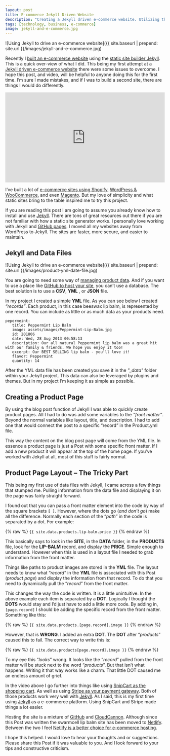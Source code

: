 ```yaml
---
layout: post
title: E-commerce Jekyll Driven Website
description: "Creating a Jekyll driven e-commerce website. Utilizing the power of a statically generated website for the platform for an e-commerce website."
tags: [technology, business, e-commerce]
image: jekyll-and-e-commerce.jpg
---
```


![Using Jekyll to drive an e-commerce website]({{  site.baseurl | prepend: site.url }}/images/jekyll-and-e-commerce.jpg)

Recently I [built an e-commerce website](https://swarmcell.com "All Natural Beeswax Lip Balm") using the [static site builder Jekyll](https://jekyllrb.com/). This is a quick over-view of what I did. This being my first attempt at a [Jekyll driven e-commerce website](https://youtu.be/gJ6C1xczFzw "my video tutorial") there were some issues to overcome. I hope this post, and video, will be helpful to anyone doing this for the first time. I’m sure I made mistakes, and if I was to build a second site, there are things I would do differently.<!--more-->

<div>
<style>.embed-container { position: relative; padding-bottom: 56.25%; height: 0; overflow: hidden; max-width: 100%; } .embed-container iframe, .embed-container object, .embed-container embed { position: absolute; top: 0; left: 0; width: 100%; height: 100%; }</style><div class='embed-container'><iframe src='https://www.youtube.com/embed//gJ6C1xczFzw' frameborder='0' allowfullscreen></iframe></div>
</div>


I’ve built a lot of [e-commerce sites using Shopify](https://www.shopify.com "Shopify"), [WordPress & WooCommerce](https://woocommerce.com "WooCommerce"), and even [Magento](https://magento.com "Magento"). But my love of simplicity and what static sites bring to the table inspired me to try this project.

If you are reading this post I am going to assume you already know how to install and use [Jekyll](https://jekyllrb.com/ "Static Site Builder"). There are tons of great resources out there if you are not familiar with how a static site generator works. I personally love working with Jekyll and [GitHub pages](https://github.com). I moved all my websites away from WordPress to Jekyll. The sites are faster, more secure, and easier to maintain.

## Jekyll and Data Files

![Using Jekyll to drive an e-commerce website]({{  site.baseurl | prepend: site.url }}/images/product-yml-date-file.jpg)

You are going to need some way of [managing product data](https://jekyllrb.com/docs/datafiles/ "Static Site Builder"). And if you want to use a place like [GitHub to host your site](https://jekyllrb.com/docs/datafiles/ "Static Site Builder"), you can’t use a database. The best solution is to use a **CSV**, **YML** , or **JSON** file.

In my project I created a simple **YML** file. As you can see below I created *“records”*. Each product, in this case beeswax lip balm, is represented by one record. You can include as little or as much data as your products need.

```
pepermeint:
   title: Peppermint Lip Balm
   image: assets/images/Peppermint-Lip-Balm.jpg
   id: 201806
   date: Wed, 28 Aug 2013 00:58:13
   description: Our all natural Peppermint lip balm was a great hit with our family & friends. We hope you enjoy it too!
   excerpt: Our BEST SELLING lip balm - you'll love it!
   flavor: Peppermint
   quantity: 14
   ```

After the YML data file has been created you save it in the *"_data"* folder within your Jekyll project. This data can also be leveraged by plugins and themes. But in my project I’m keeping it as simple as possible.

## Creating a Product Page

By using the blog post function of Jekyll I was able to quickly create product pages. All I had to do was add some variables to the *“front matter”*. Beyond the normal variables like layout, title, and description. I had to add one that would connect the post to a specific “record” in the Product.yml file.

This way the content on the blog post page will come from the YML file. In essence a product page is just a Post with some specific front matter. If I add a new product it will appear at the top of the home page. If you’ve worked with Jekyll at all, most of this stuff is fairly normal.

## Product Page Layout – The Tricky Part

This being my first use of data files with Jekyll, I came across a few things that stumped me. Pulling information from the data file and displaying it on the page was fairly straight forward.


I found out that you can pass a front matter element into the code by way of the square brackets **`[ ]`**. However, where the dots go (*and don’t go*) make all the difference. Normally each section of the “*path*” in the code is separated by a dot. For example:

{% raw %}
`{{ site.data.products.lip-balm.price }}`
{% endraw %}

This basically says to look in the **SITE**, in the **DATA** folder, in the **PRODUCTS** file, look for the **LIP-BALM** record, and display the **PRICE**. Simple enough to understand. However when this is used in a layout file I needed to grab information from the front matter.

Things like paths to product images are stored in the **YML** file. The layout needs to know what “*record*” in the **YML** file is associated with this Post (*product page*) and display the information from that record. To do that you need to dynamically pull the “*record*” from the front matter.

This changes the way the code is written. It is a little unintuitive. In the above example each item is separated by a **DOT**. Logically I thought the **DOTS** would stay and I’d just have to add a little more code. By adding in, `[page.record]` I should be adding the specific record from the front matter. Something like this:

{% raw %}
`{{ site.data.products.[page.record].image }}`
{% endraw %}

However, that is **WRONG**. I added an extra **DOT**. The **DOT** after “*products*” caused this to fail. The correct way to write this is:

{% raw %}
`{{ site.data.products[page.record].image }}`
{% endraw %}

To my eye this “*looks*” wrong. It looks like the “*record*” pulled from the front matter will be stuck next to the word “*products*”. But that isn’t what happens. Writing it that way works like a charm. That little DOT caused me an endless amount of grief.

In the video above I go further into things like using [SnipCart as the shopping cart](https://snipcart.com "Static Site Shopping Cart"). As well as using [Stripe as your payment gateway](https://stripe.com "Payment Gateway"). Both of those products work very well with [Jekyll](https://jekyllrb.com "Static Site Builder"). As I said, this is my first time using [Jekyll](https://jekyllrb.com/ "Static Site Builder") as a e-commerce platform. Using SnipCart and Stripe made things a lot easier.

Hosting the site is a mixture of [GitHub](https://github.com "My Favorite Place") and [CloudCannon](https://cloudcannon.com). Although since this Post was written the swarmcell lip balm site has been moved to [Netlify](https://www.netlify.com "Static Site hosting"). Between the two I feel [Netlify is a better choice for e-commerce hosting](https://www.netlify.com "Static Site website hosting").

I hope this helped. I would love to hear your thoughts and or suggestions. Please share this Post if it was valuable to you. And I look forward to your tips and constructive criticism.
